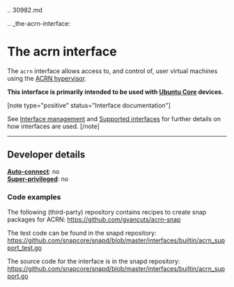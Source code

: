 .. 30982.md

.. _the-acrn-interface:

# The acrn interface

The `acrn` interface  allows access to, and control of, user virtual machines using the [ACRN hypervisor](https://projectacrn.org/).

**This interface is primarily intended to be used with [Ubuntu Core](glossary.md#heading--ubuntu-core) devices.**

[note type="positive" status="Interface documentation"]

See [Interface management](interface-management.md) and [Supported interfaces](supported-interfaces.md) for further details on how interfaces are used.
[/note]

---

<h2 id='heading--dev-details'>Developer details </h2>

**[Auto-connect](interface-management.md#heading--auto-connections)**: no</br>
**[Super-privileged](the-interface-auto-connection-mechanism.md#heading--super)**: no</br>

### Code examples

The following (third-party) repository contains recipes to create snap packages for ACRN: https://github.com/gvancuts/acrn-snap

The test code can be found in the snapd repository: https://github.com/snapcore/snapd/blob/master/interfaces/builtin/acrn_support_test.go

The source code for the interface is in the snapd repository: https://github.com/snapcore/snapd/blob/master/interfaces/builtin/acrn_support.go